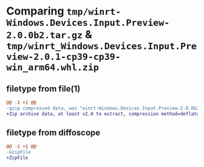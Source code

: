 # Comparing `tmp/winrt-Windows.Devices.Input.Preview-2.0.0b2.tar.gz` & `tmp/winrt_Windows.Devices.Input.Preview-2.0.1-cp39-cp39-win_arm64.whl.zip`

## filetype from file(1)

```diff
@@ -1 +1 @@
-gzip compressed data, was "winrt-Windows.Devices.Input.Preview-2.0.0b2.tar", last modified: Sat Dec  2 18:21:32 2023, max compression
+Zip archive data, at least v2.0 to extract, compression method=deflate
```

## filetype from diffoscope

```diff
@@ -1 +1 @@
-GzipFile
+ZipFile
```

